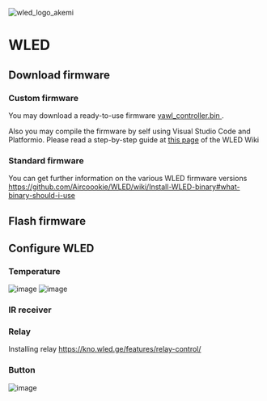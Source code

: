 ![wled_logo_akemi](https://user-images.githubusercontent.com/4923679/149402904-e135a6fa-ae00-4d32-b50a-784e71b2ab5c.jpg)

# WLED

## Download firmware
### Custom firmware
You may download a ready-to-use firmware [yawl_controller.bin ](firmware/WLED/bin/yawl_controller.bin).

Also you may compile the firmware by self using Visual Studio Code and Platformio. Please read a step-by-step guide at [this page](https://kno.wled.ge/basics/compiling-wled/) of the WLED Wiki

### Standard firmware

You can get further information on the various WLED firmware versions https://github.com/Aircoookie/WLED/wiki/Install-WLED-binary#what-binary-should-i-use


## Flash firmware

## Configure WLED

### Temperature
![image](https://user-images.githubusercontent.com/4923679/147888067-b07d6928-13c3-497c-85a1-d10180090272.png)
![image](https://user-images.githubusercontent.com/4923679/148069110-cbfe597f-3612-4c2d-83bb-04ac1af12bcc.png)

### IR receiver
### Relay
Installing relay https://kno.wled.ge/features/relay-control/

### Button
![image](https://user-images.githubusercontent.com/4923679/148069147-21314ace-1a82-47b7-acb2-ea9d739f3b82.png)


